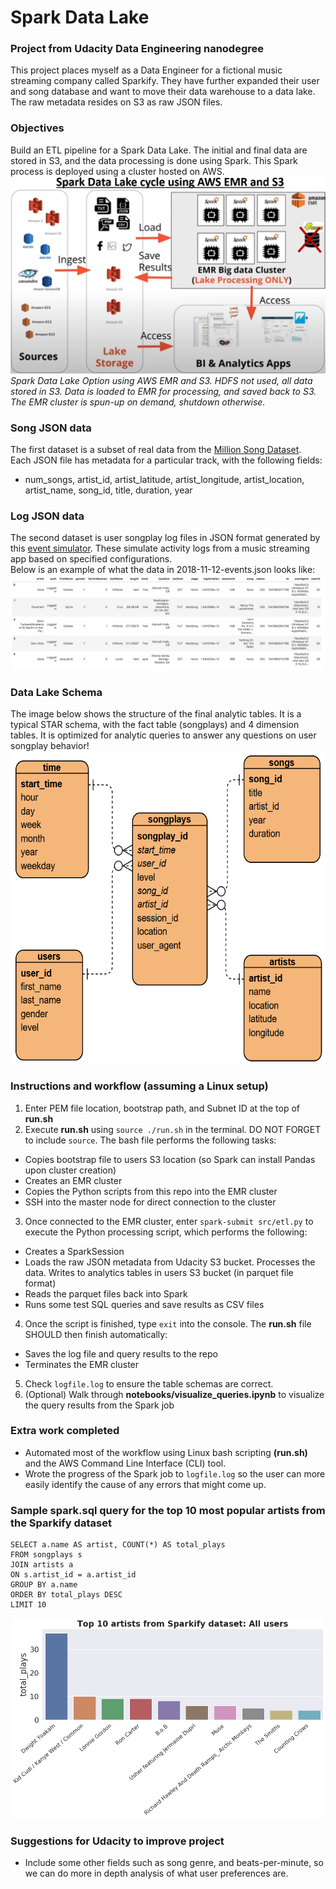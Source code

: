 # Spark Data Lake
### Project from Udacity Data Engineering nanodegree
This project places myself as a Data Engineer for a fictional music streaming company called Sparkify. 
They have further expanded their user and song database and want to move their data warehouse to a data lake. 
The raw metadata resides on S3 as raw JSON files.

### Objectives
Build an ETL pipeline for a Spark Data Lake. The initial and final data are stored in S3, and the data processing is done using Spark. 
This Spark process is deployed using a cluster hosted on AWS.  
<img src="images/DataLake_Cycle_S3.PNG">
*Spark Data Lake Option using AWS EMR and S3. HDFS not used, all data stored in S3. Data is loaded to EMR for processing, and saved back to S3.*
*The EMR cluster is spun-up on demand, shutdown otherwise.*

### Song JSON data
The first dataset is a subset of real data from the [Million Song Dataset](http://millionsongdataset.com/).  
Each JSON file has metadata for a particular track, with the following fields:
- num_songs, artist_id, artist_latitude, artist_longitude, artist_location, artist_name, song_id, title, duration, year

### Log JSON data  
The second dataset is user songplay log files in JSON format generated by this [event simulator](https://github.com/Interana/eventsim). 
These simulate activity logs from a music streaming app based on specified configurations.  
Below is an example of what the data in 2018-11-12-events.json looks like:  
<img src="images/log-data.PNG">  

### Data Lake Schema
The image below shows the structure of the final analytic tables. 
It is a typical STAR schema, with the fact table (songplays) and 4 dimension tables. 
It is optimized for analytic queries to answer any questions on user songplay behavior!
<img src="images/Star_Schema.PNG" width="600" height="500">

### Instructions and workflow (assuming a Linux setup)
1. Enter PEM file location, bootstrap path, and Subnet ID at the top of **run.sh**
2. Execute **run.sh** using ```source ./run.sh``` in the terminal. DO NOT FORGET to include ```source```. The bash file performs the following tasks:
- Copies bootstrap file to users S3 location (so Spark can install Pandas upon cluster creation)
- Creates an EMR cluster
- Copies the Python scripts from this repo into the EMR cluster
- SSH into the master node for direct connection to the cluster
3. Once connected to the EMR cluster, enter ```spark-submit src/etl.py``` to execute the Python processing script, which performs the following:
- Creates a SparkSession
- Loads the raw JSON metadata from Udacity S3 bucket. Processes the data. Writes to analytics tables in users S3 bucket (in parquet file format)
- Reads the parquet files back into Spark
- Runs some test SQL queries and save results as CSV files
4. Once the script is finished, type ```exit``` into the console. The **run.sh** file SHOULD then finish automatically:
- Saves the log file and query results to the repo
- Terminates the EMR cluster
5. Check ```logfile.log``` to ensure the table schemas are correct.
6. (Optional) Walk through **notebooks/visualize_queries.ipynb** to visualize the query results from the Spark job

### Extra work completed   
- Automated most of the workflow using Linux bash scripting **(run.sh)** and the AWS Command Line Interface (CLI) tool.
- Wrote the progress of the Spark job to ```logfile.log``` so the user can more easily identify the cause of any errors that might come up. 

### Sample spark.sql query for the top 10 most popular artists from the Sparkify dataset
```
SELECT a.name AS artist, COUNT(*) AS total_plays
FROM songplays s
JOIN artists a
ON s.artist_id = a.artist_id
GROUP BY a.name
ORDER BY total_plays DESC
LIMIT 10
```
<img src="images/top_artists.png">  

### Suggestions for Udacity to improve project
- Include some other fields such as song genre, and beats-per-minute, so we can do more in depth analysis of what user preferences are.